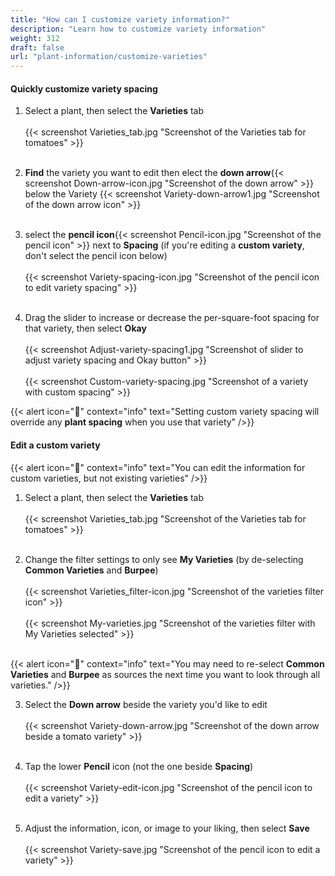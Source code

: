 ```yaml
---
title: "How can I customize variety information?"
description: "Learn how to customize variety information"
weight: 312
draft: false
url: "plant-information/customize-varieties"
---
```


#### Quickly customize variety spacing
1. Select a plant, then select the **Varieties** tab<br /><br />
{{< screenshot Varieties_tab.jpg "Screenshot of the Varieties tab for tomatoes" >}}<br /><br />

2. **Find** the variety you want to edit then elect the **down arrow**{{< screenshot Down-arrow-icon.jpg "Screenshot of the down arrow" >}} below the Variety
{{< screenshot Variety-down-arrow1.jpg "Screenshot of the down arrow icon" >}}<br /><br />

3. select the **pencil icon**{{< screenshot Pencil-icon.jpg "Screenshot of the pencil icon" >}} next to **Spacing** (if you're editing a **custom variety**, don't select the pencil icon below)<br /><br />
{{< screenshot Variety-spacing-icon.jpg "Screenshot of the pencil icon to edit variety spacing" >}}<br /><br />

4. Drag the slider to increase or decrease the per-square-foot spacing for that variety, then select **Okay**<br /><br />
{{< screenshot Adjust-variety-spacing1.jpg "Screenshot of slider to adjust variety spacing and Okay button" >}}<br /><br />
{{< screenshot Custom-variety-spacing.jpg "Screenshot of a variety with custom spacing" >}}

{{< alert icon="️🍅" context="info" text="Setting custom variety spacing will override any **plant spacing** when you use that variety" />}}

#### Edit a custom variety
{{< alert icon="️🥕" context="info" text="You can edit the information for custom varieties, but not existing varieties" />}}
1. Select a plant, then select the **Varieties** tab<br /><br />
{{< screenshot Varieties_tab.jpg "Screenshot of the Varieties tab for tomatoes" >}}<br /><br />

2. Change the filter settings to only see **My Varieties** (by de-selecting **Common Varieties** and **Burpee**)<br /><br />
{{< screenshot Varieties_filter-icon.jpg "Screenshot of the varieties filter icon" >}}<br /><br />
{{< screenshot My-varieties.jpg "Screenshot of the varieties filter with My Varieties selected" >}}<br /><br />

{{< alert icon="️🥦" context="info" text="You may need to re-select **Common Varieties** and **Burpee** as sources the next time you want to look through all varieties." />}}

3. Select the **Down arrow** beside the variety you'd like to edit<br /><br />
{{< screenshot Variety-down-arrow.jpg "Screenshot of the down arrow beside a tomato variety" >}}<br /><br />

4. Tap the lower **Pencil** icon (not the one beside **Spacing**)<br /><br />
{{< screenshot Variety-edit-icon.jpg "Screenshot of the pencil icon to edit a variety" >}}<br /><br />

5. Adjust the information, icon, or image to your liking, then select **Save**<br /><br />
{{< screenshot Variety-save.jpg "Screenshot of the pencil icon to edit a variety" >}}
